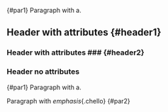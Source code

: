 {#par1}
Paragraph with a.

Header with attributes {#header1}
----------------------

### Header with attributes ### {#header2}

### Header no attributes ###

{#par1}
Paragraph with a.

Paragraph with *emphasis*{.chello}
   {#par2}
